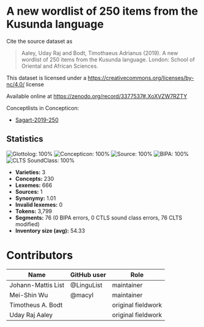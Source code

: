 # A new wordlist of 250 items from the Kusunda language

Cite the source dataset as

> Aaley, Uday Raj and Bodt, Timothaeus Adrianus (2019). A new wordlist of 250 items from the Kusunda language. London: School of Oriental and African Sciences.

This dataset is licensed under a https://creativecommons.org/licenses/by-nc/4.0/ license

Available online at https://zenodo.org/record/3377537#.XoXVZW7RZTY


Conceptlists in Concepticon:
- [Sagart-2019-250](https://concepticon.clld.org/contributions/Sagart-2019-250)
## Statistics


![Glottolog: 100%](https://img.shields.io/badge/Glottolog-100%25-brightgreen.svg "Glottolog: 100%")
![Concepticon: 100%](https://img.shields.io/badge/Concepticon-100%25-brightgreen.svg "Concepticon: 100%")
![Source: 100%](https://img.shields.io/badge/Source-100%25-brightgreen.svg "Source: 100%")
![BIPA: 100%](https://img.shields.io/badge/BIPA-100%25-brightgreen.svg "BIPA: 100%")
![CLTS SoundClass: 100%](https://img.shields.io/badge/CLTS%20SoundClass-100%25-brightgreen.svg "CLTS SoundClass: 100%")

- **Varieties:** 3
- **Concepts:** 230
- **Lexemes:** 666
- **Sources:** 1
- **Synonymy:** 1.01
- **Invalid lexemes:** 0
- **Tokens:** 3,799
- **Segments:** 76 (0 BIPA errors, 0 CTLS sound class errors, 76 CLTS modified)
- **Inventory size (avg):** 54.33

# Contributors

Name | GitHub user | Role
--- | --- | ---
Johann-Mattis List | @LinguList | maintainer
Mei-Shin Wu | @macyl | maintainer
Timotheus A. Bodt |  | original fieldwork
Uday Raj Aaley|  | original fieldwork


